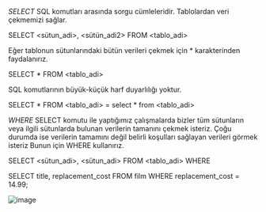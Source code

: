 *SELECT*
SQL komutları arasında sorgu cümleleridir. Tablolardan veri çekmemizi sağlar.

SELECT <sütun_adi>, <sütün_adi2> FROM <tablo_adi>

Eğer tablonun sütunlarındaki bütün verileri çekmek için * karakterinden faydalanırız.

SELECT * FROM <tablo_adi>

SQL komutlarının büyük-küçük harf duyarlılığı yoktur.

SELECT * FROM <tablo_adi> = select * from <tablo_adi>

*WHERE*
SELECT komutu ile yaptığımız çalışmalarda bizler tüm sütunların veya ilgili sütunlarda bulunan verilerin tamanını çekmek isteriz. 
Çoğu durumda ise verilerin tamamını değil belirli koşulları sağlayan verileri görmek isteriz Bunun için WHERE kullanırız.

SELECT <sütun_adi>, <sütun_adi> FROM <tablo_adi> WHERE <kosul>

SELECT title, replacement_cost FROM film WHERE replacement_cost = 14.99;
  
![image](https://user-images.githubusercontent.com/45708619/230840484-a7f5636e-2b9e-46a0-93b6-074ee3dc33ba.png)
